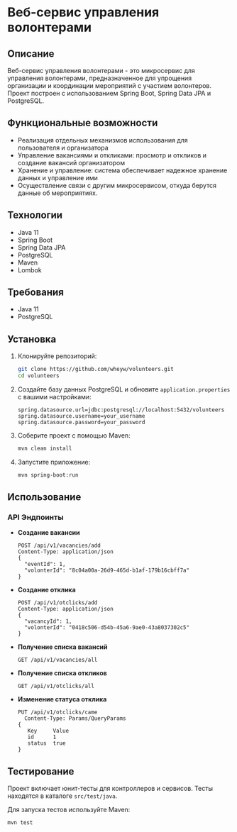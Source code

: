 # Веб-сервис управления волонтерами 

## Описание

Веб-сервис управления волонтерами - это микросервис для управления волонтерами, предназначенное для упрощения организации и координации мероприятий с участием волонтеров. Проект построен с использованием Spring Boot, Spring Data JPA и PostgreSQL.

## Функциональные возможности

- Реализация отдельных механизмов использования для пользователя и организатора
- Управление вакансиями и откликами: просмотр и откликов и создание вакансий организатором
- Хранение и управление: система обеспечивает надежное хранение данных и управление ими
- Осуществление связи с другим микросервисом, откуда берутся данные об мероприятиях.

## Технологии

- Java 11
- Spring Boot
- Spring Data JPA
- PostgreSQL
- Maven
- Lombok

## Требования

- Java 11
- PostgreSQL

## Установка

1. Клонируйте репозиторий:
    ```sh
    git clone https://github.com/wheyw/volunteers.git
    cd volunteers
    ```

2. Создайте базу данных PostgreSQL и обновите `application.properties` с вашими настройками:
    ```properties
    spring.datasource.url=jdbc:postgresql://localhost:5432/volunteers
    spring.datasource.username=your_username
    spring.datasource.password=your_password
    ```

3. Соберите проект с помощью Maven:
    ```sh
    mvn clean install
    ```

4. Запустите приложение:
    ```sh
    mvn spring-boot:run
    ```

## Использование

### API Эндпоинты

- **Создание вакансии**
    ```http
    POST /api/v1/vacancies/add
    Content-Type: application/json
    {
      "eventId": 1,
      "volonterId": "8c04a00a-26d9-465d-b1af-179b16cbff7a"
    }
    ```

- **Создание отклика**
    ```http
    POST /api/v1/otclicks/add
    Content-Type: application/json
    {
      "vacancyId": 1,
      "volonterId": "0418c506-d54b-45a6-9ae0-43a8037302c5"
    }
    ```

- **Получение списка вакансий**
    ```http
    GET /api/v1/vacancies/all
    ```

- **Получение списка откликов**
    ```http
    GET /api/v1/otclicks/all
    ```
    
- **Изменение статуса отклика**
    ```http
    PUT /api/v1/otclicks/came
      Content-Type: Params/QueryParams
    {
       Key     Value
       id      1
       status  true
    }
    ```

## Тестирование

Проект включает юнит-тесты для контроллеров и сервисов. Тесты находятся в каталоге `src/test/java`.

Для запуска тестов используйте Maven:
```sh
mvn test
